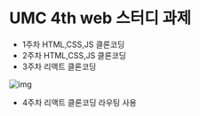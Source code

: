 # UMC 4th web 스터디 과제

- 1주차 HTML,CSS,JS 클론코딩
- 2주차 HTML,CSS,JS 클론코딩
- 3주차 리액트 클론코딩

![img](https://file.notion.so/f/s/d2ca2d74-8edb-4fe8-8773-b1a0b22c2fc6/Untitled.png?id=e16f53d4-9819-4c87-9c87-1175c09aca95&table=block&spaceId=63fbc758-71b3-44c9-be7b-b84cc85b0569&expirationTimestamp=1681314769021&signature=j0uTtPQEHmtsP3iBpfYu1LCRIGtx8AfgcU6CAyQloVI&downloadName=Untitled.png)

- 4주차 리액트 클론코딩 라우팅 사용
